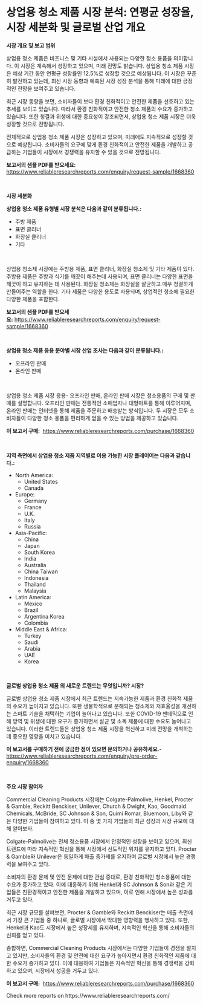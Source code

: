 <p><h1>상업용 청소 제품 시장 분석: 연평균 성장율, 시장 세분화 및 글로벌 산업 개요</h1></p><p><strong>시장 개요 및 보고 범위</strong></p>
<p><p>상업용 청소 제품은 비즈니스 및 기타 시설에서 사용되는 다양한 청소 용품을 의미합니다. 이 시장은 계속해서 성장하고 있으며, 미래 전망도 밝습니다. 상업용 청소 제품 시장은 예상 기간 동안 연평균 성장률인 12.5%로 성장할 것으로 예상됩니다. 이 시장은 꾸준히 발전하고 있는데, 최신 시장 동향과 예측된 시장 성장 분석을 통해 미래에 대한 긍정적인 전망을 보여주고 있습니다.</p><p>최근 시장 동향을 보면, 소비자들이 보다 환경 친화적이고 안전한 제품을 선호하고 있는 추세를 보이고 있습니다. 따라서 환경 친화적이고 안전한 청소 제품의 수요가 증가하고 있습니다. 또한 청결과 위생에 대한 중요성이 강조되면서, 상업용 청소 제품 시장은 더욱 성장할 것으로 전망됩니다.</p><p>전체적으로 상업용 청소 제품 시장은 성장하고 있으며, 미래에도 지속적으로 성장할 것으로 예상됩니다. 소비자들의 요구에 맞게 환경 친화적이고 안전한 제품을 개발하고 공급하는 기업들이 시장에서 경쟁력을 유지할 수 있을 것으로 전망됩니다.</p></p>
<p><strong>보고서의 샘플 PDF를 받으세요:</strong> <a href="https://www.reliableresearchreports.com/enquiry/request-sample/1668360">https://www.reliableresearchreports.com/enquiry/request-sample/1668360</a></p>
<p>&nbsp;</p>
<p><strong>시장 세분화</strong></p>
<p><strong>상업용 청소 제품 유형별 시장 분석은 다음과 같이 분류됩니다.:</strong></p>
<p><ul><li>주방 제품</li><li>표면 클리너</li><li>화장실 클리너</li><li>기타</li></ul></p>
<p>&nbsp;</p>
<p><p>상업용 청소제 시장에는 주방용 제품, 표면 클리너, 화장실 청소제 및 기타 제품이 있다. 주방용 제품은 주방과 식기를 깨끗이 해주는데 사용되며, 표면 클리너는 다양한 표면을 깨끗이 하고 유지하는 데 사용된다. 화장실 청소제는 화장실을 살균하고 매우 청결하게 만들어주는 역할을 한다. 기타 제품은 다양한 용도로 사용되며, 상업적인 청소에 필요한 다양한 제품을 포함한다.</p></p>
<p><strong>보고서의 샘플 PDF를 받으세요:</strong>&nbsp;<a href="https://www.reliableresearchreports.com/enquiry/request-sample/1668360">https://www.reliableresearchreports.com/enquiry/request-sample/1668360</a></p>
<p>&nbsp;</p>
<p><strong> 상업용 청소 제품 응용 분야별 시장 산업 조사는 다음과 같이 분류됩니다.:</strong></p>
<p><ul><li>오프라인 판매</li><li>온라인 판매</li></ul></p>
<p>&nbsp;</p>
<p><p>상업용 청소 제품 시장 응용- 오프라인 판매, 온라인 판매 시장은 청소용품의 구매 및 판매를 설명합니다. 오프라인 판매는 전통적인 소매업자나 대형마트를 통해 이루어지며, 온라인 판매는 인터넷을 통해 제품을 주문하고 배송받는 방식입니다. 두 시장은 모두 소비자들이 다양한 청소 용품을 편리하게 얻을 수 있는 방법을 제공하고 있습니다.</p></p>
<p><strong>이 보고서 구매:</strong>&nbsp; <a href="https://www.reliableresearchreports.com/purchase/1668360">https://www.reliableresearchreports.com/purchase/1668360</a></p>
<p>&nbsp;</p>
<p><strong>지역 측면에서 상업용 청소 제품 지역별로 이용 가능한 시장 플레이어는 다음과 같습니다.:</strong></p>
<p><ul>
    <li>
        North America:
        <ul>
            <li>United States</li>
            <li>Canada</li>
        </ul>
    </li>
    <li>
        Europe:
        <ul>
            <li>Germany</li>
            <li>France</li>
            <li>U.K.</li>
            <li>Italy</li>
            <li>Russia</li>
        </ul>
    </li>
    <li>
        Asia-Pacific:
        <ul>
            <li>China</li>
            <li>Japan</li>
            <li>South Korea</li>
            <li>India</li>
            <li>Australia</li>
            <li>China Taiwan</li>
            <li>Indonesia</li>
            <li>Thailand</li>
            <li>Malaysia</li>
        </ul>
    </li>
    <li>
        Latin America:
        <ul>
            <li>Mexico</li>
            <li>Brazil</li>
            <li>Argentina Korea</li>
            <li>Colombia</li>
        </ul>
    </li>
    <li>
        Middle East & Africa:
        <ul>
            <li>Turkey</li>
            <li>Saudi</li>
            <li>Arabia</li>
            <li>UAE</li>
            <li>Korea</li>
        </ul>
    </li>
    </ul></p>
<p>&nbsp;</p>
<p><strong>글로벌 상업용 청소 제품 의 새로운 트렌드는 무엇입니까? 시장?</strong></p>
<p><p>글로벌 상업용 청소 제품 시장에서 최근 트렌드는 지속가능한 제품과 환경 친화적 제품의 수요가 높아지고 있습니다. 또한 생물학적으로 분해되는 청소제와 저효율성을 개선하는 스마트 기술을 채택하는 기업이 늘어나고 있습니다. 또한 COVID-19 팬데믹으로 인해 방역 및 위생에 대한 요구가 증가하면서 살균 및 소독 제품에 대한 수요도 늘어나고 있습니다. 이러한 트렌드들은 상업용 청소 제품 시장을 혁신하고 미래 전망을 개척하는데 중요한 영향을 미치고 있습니다.</p></p>
<p><strong>이 보고서를 구매하기 전에 궁금한 점이 있으면 문의하거나 공유하세요.</strong>- <a href="https://www.reliableresearchreports.com/enquiry/pre-order-enquiry/1668360">https://www.reliableresearchreports.com/enquiry/pre-order-enquiry/1668360</a></p>
<p>&nbsp;</p>
<p><strong>주요 시장 참여자</strong></p>
<p><p>Commercial Cleaning Products 시장에는 Colgate-Palmolive, Henkel, Procter & Gamble, Reckitt Benckiser, Unilever, Church & Dwight, Kao, Goodmaid Chemicals, McBride, SC Johnson & Son, Quimi Romar, Bluemoon, Liby와 같은 다양한 기업들이 참여하고 있다. 이 중 몇 가지 기업들의 최근 성장과 시장 규모에 대해 알아보자.</p><p>Colgate-Palmolive는 전체 청소용품 시장에서 안정적인 성장을 보이고 있으며, 최신 트렌드에 따라 지속적인 혁신을 통해 시장에서 선도적인 위치를 유지하고 있다. Procter & Gamble와 Unilever은 동일하게 매출 증가세를 유지하며 글로벌 시장에서 높은 경쟁력을 보여주고 있다.</p><p>소비자의 환경 문제 및 안전 문제에 대한 관심 증대로, 환경 친화적인 청소용품에 대한 수요가 증가하고 있다. 이에 대응하기 위해 Henkel과 SC Johnson & Son과 같은 기업들은 친환경적이고 안전한 제품을 개발하고 있으며, 이로 인해 시장에서 높은 성과를 거두고 있다.</p><p>최근 시장 규모를 살펴보면, Procter & Gamble와 Reckitt Benckiser는 매출 측면에서 가장 큰 기업들 중 하나로, 글로벌 시장에서 막대한 영향력을 행사하고 있다. 또한, Henkel과 Kao도 시장에서 높은 성장세를 유지하며, 지속적인 혁신을 통해 소비자들의 신뢰를 얻고 있다.</p><p>종합하면, Commercial Cleaning Products 시장에서는 다양한 기업들이 경쟁을 펼치고 있지만, 소비자들의 환경 및 안전에 대한 요구가 높아지면서 환경 친화적인 제품에 대한 수요가 증가하고 있다. 이에 대응하여 기업들은 지속적인 혁신을 통해 경쟁력을 강화하고 있으며, 시장에서 성공을 거두고 있다.</p></p>
<p><strong>이 보고서 구매:</strong>&nbsp;&nbsp;<a href="https://www.reliableresearchreports.com/purchase/1668360">https://www.reliableresearchreports.com/purchase/1668360</a></p>
<p>Check more reports on https://www.reliableresearchreports.com/</p>
